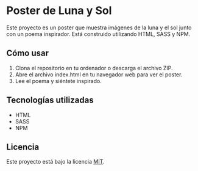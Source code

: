 # Poster de Luna y Sol

Este proyecto es un poster que muestra imágenes de la luna y el sol junto con un poema inspirador. Está construido utilizando HTML, SASS y NPM.

## Cómo usar

1. Clona el repositorio en tu ordenador o descarga el archivo ZIP.
2. Abre el archivo index.html en tu navegador web para ver el poster.
4. Lee el poema y siéntete inspirado.

## Tecnologías utilizadas

- HTML
- SASS
- NPM


## Licencia

Este proyecto está bajo la licencia [MIT](https://opensource.org/licenses/MIT).
